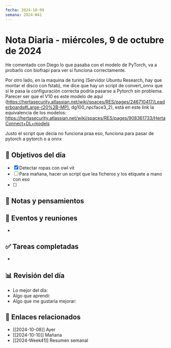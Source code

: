 ```yaml
---
fecha: 2024-10-09
semana: 2024-W41
---
```

# Nota Diaria - miércoles, 9 de octubre de 2024

He comentado con Diego lo que pasaba con el modelo de PyTorch, va a probarlo con biofrapi para ver si funciona correctamente.

Por otro lado, en la maquina de turing (Servidor Ubuntu Research, hay que montar el disco con fstab), me dice que hay un script de convert_onnx que si le pasa la configuración correcta podría pasarse a Pytorch sin problema. Parecer ser que el V10 es este modelo de aquí (https://hertasecurity.atlassian.net/wiki/spaces/RES/pages/246710417/Leaderboards#Large-(20%2B-MP), dg100_npcface3_2), está en este link la equivalencia de los modelos:  https://hertasecurity.atlassian.net/wiki/spaces/RES/pages/908361733/HertaConnect+DL+models

Justo el script que decía no funciona praa eso, funciona para pasar de pytorch a pytorch o a onnx
## 🎯 Objetivos del día
- [x] Detectar ropas con owl vit
- [ ] Para mañana, hacer un script que lea ficheros y los etiquete a mano con eso
- [ ] 

## 📝 Notas y pensamientos

## 📅 Eventos y reuniones
- 

## ✅ Tareas completadas
- 

## 📊 Revisión del día
- Lo mejor del día:
- Algo que aprendí:
- Algo que me gustaría mejorar:

## 🔗 Enlaces relacionados
- [[2024-10-08]] Ayer
- [[2024-10-10]] Mañana
- [[2024-Week41]] Resumen semanal